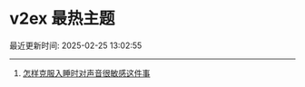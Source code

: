 # v2ex 最热主题

最近更新时间: 2025-02-25 13:02:55

--- 
1. [怎样克服入睡时对声音很敏感这件事](https://www.v2ex.com/t/1113983) 
